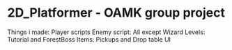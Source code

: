 # 2D_Platformer - OAMK group project

Things i made:
Player scripts
Enemy script: All except Wizard
Levels: Tutorial and ForestBoss
Items: Pickups and Drop table
UI
